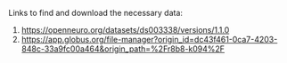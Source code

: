 Links to find and download the necessary data: 
1. https://openneuro.org/datasets/ds003338/versions/1.1.0 
2. https://app.globus.org/file-manager?origin_id=dc43f461-0ca7-4203-848c-33a9fc00a464&origin_path=%2Fr8b8-k094%2F
